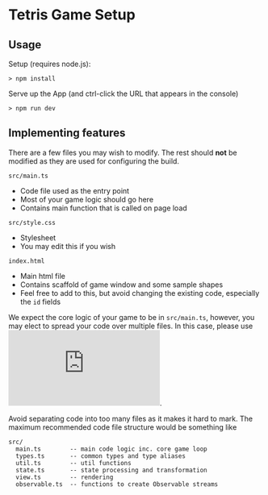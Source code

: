 # Tetris Game Setup

## Usage

Setup (requires node.js):
```
> npm install
```

Serve up the App (and ctrl-click the URL that appears in the console)
```
> npm run dev
```

## Implementing features

There are a few files you may wish to modify. The rest should **not** be modified as they are used for configuring the build.

`src/main.ts`
- Code file used as the entry point
- Most of your game logic should go here
- Contains main function that is called on page load

`src/style.css`
- Stylesheet
- You may edit this if you wish

`index.html`
- Main html file
- Contains scaffold of game window and some sample shapes
- Feel free to add to this, but avoid changing the existing code, especially the `id` fields


We expect the core logic of your game to be in `src/main.ts`, however, you may elect to spread your code over multiple files. In this case, please use ![TS Modules](https://www.typescriptlang.org/docs/handbook/modules.html).

Avoid separating code into too many files as it makes it hard to mark. The maximum recommended code file structure would be something like

```
src/
  main.ts        -- main code logic inc. core game loop
  types.ts       -- common types and type aliases
  util.ts        -- util functions
  state.ts       -- state processing and transformation
  view.ts        -- rendering
  observable.ts  -- functions to create Observable streams
```
